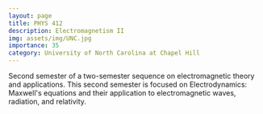 ```yaml
---
layout: page
title: PHYS 412
description: Electromagnetism II
img: assets/img/UNC.jpg
importance: 35
category: University of North Carolina at Chapel Hill
---
```


Second semester of a two-semester sequence on electromagnetic theory and applications. This second semester is focused on Electrodynamics: Maxwell's equations and their application to electromagnetic waves, radiation, and relativity.